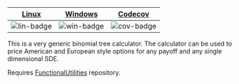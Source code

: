 | [Linux][lin-link] | [Windows][win-link] | [Codecov][cov-link] |
| :---------------: | :-----------------: | :-------------------: |
| ![lin-badge]      | ![win-badge]        | ![cov-badge]          |

[lin-badge]: https://travis-ci.org/phillyfan1138/BinomialTree.svg?branch=master "Travis build status"
[lin-link]:  https://travis-ci.org/phillyfan1138/BinomialTree "Travis build status"
[win-badge]: https://ci.appveyor.com/api/projects/status/wsdl1x6q61pr5b6l?svg=true "AppVeyor build status"
[win-link]:  https://ci.appveyor.com/project/phillyfan1138/binomialTree "AppVeyor build status"
[cov-badge]: https://codecov.io/gh/phillyfan1138/BinomialTree/branch/master/graph/badge.svg
[cov-link]:  https://codecov.io/gh/phillyfan1138/BinomialTree

This is a very generic binomial tree calculator.   The calculator can be used to price American and European style options for any payoff and any single dimensional SDE.  

Requires [FunctionalUtilities](https://github.com/phillyfan1138/FunctionalUtilities) repository.